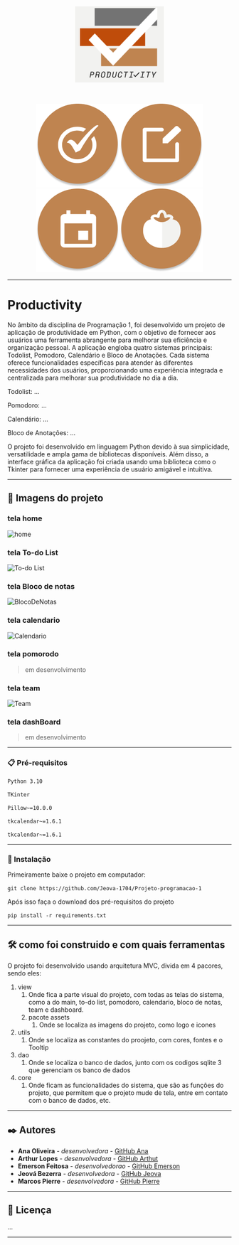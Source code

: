 ﻿<div align="center">

![logo_productivity.png](view%2Fassets%2Flogo_productivity.png) 
</div>

<br>

<div align="center">

![Logo_todolist](view%2Fassets%2FEllipse%201.png)![logo_anotacoes](view%2Fassets%2FEllipse%202.png)![logo_calendario](view%2Fassets%2FEllipse%203.png)![logo_pomodoro](view%2Fassets%2FEllipse%204.png)

</div>


---

# Productivity

No âmbito da disciplina de Programação 1, foi desenvolvido um projeto de aplicação de produtividade em Python, com o objetivo de fornecer aos usuários uma ferramenta abrangente para melhorar sua eficiência e organização pessoal. A aplicação engloba quatro sistemas principais: Todolist, Pomodoro, Calendário e Bloco de Anotações. Cada sistema oferece funcionalidades específicas para atender às diferentes necessidades dos usuários, proporcionando uma experiência integrada e centralizada para melhorar sua produtividade no dia a dia.

Todolist: ...

Pomodoro: ...

Calendário: ...

Bloco de Anotações: ...

O projeto foi desenvolvido em linguagem Python devido à sua simplicidade, versatilidade e ampla gama de bibliotecas disponíveis. Além disso, a interface gráfica da aplicação foi criada usando uma biblioteca como o Tkinter para fornecer uma experiência de usuário amigável e intuitiva.

---

## 🎴 Imagens do projeto
### tela home 
![home](https://github.com/Jeova-1704/Projeto-programacao-1/assets/127805808/eb237c63-005a-4aff-9b55-69da7f55ec29)
### tela To-do List
![To-do List](https://github.com/Jeova-1704/Projeto-programacao-1/assets/127805808/21281d80-82fc-4c58-883a-73889adc3835)
### tela Bloco de notas
![BlocoDeNotas](https://github.com/Jeova-1704/Projeto-programacao-1/assets/127805808/7519e837-2057-445d-a45f-6c21085c42e5)
### tela calendario
![Calendario](https://github.com/Jeova-1704/Projeto-programacao-1/assets/127805808/258d4129-5369-4471-846d-1cd3f024e266)
### tela pomorodo
>em desenvolvimento
### tela team
![Team](https://github.com/Jeova-1704/Projeto-programacao-1/assets/127805808/8ecd5291-eb31-4340-b12a-9fef9b833573)
### tela dashBoard
>em desenvolvimento

---

### 📋 Pré-requisitos
```
Python 3.10
```
```
TKinter
```
```
Pillow~=10.0.0
```
```
tkcalendar~=1.6.1
```
```
tkcalendar~=1.6.1
```
---


### 🔧 Instalação

Primeiramente baixe o projeto em computador:
```
git clone https://github.com/Jeova-1704/Projeto-programacao-1
```
Após isso faça o download dos pré-requisitos do projeto
```
pip install -r requirements.txt
```
---

## 🛠️ como foi construido e com quais ferramentas

O projeto foi desenvolvido usando arquitetura MVC, divida em 4 pacores, sendo eles:
1. view
   1. Onde fica a parte visual do projeto, com todas as telas do sistema, como a do main, to-do list, pomodoro, calendario, bloco de notas, team e dashboard.
   2. pacote assets
      1. Onde se localiza as imagens do projeto, como logo e icones
2. utils
   1. Onde se localiza as constantes do proojeto, com cores, fontes e o Tooltip 
3. dao 
   1. Onde se localiza o banco de dados, junto com os codigos sqlite 3 que gerenciam os banco de dados 
4. core 
   1. Onde ficam as funcionalidades do sistema, que são as funções do projeto, que permitem que o projeto mude de tela, entre em contato com o banco de dados, etc.
---

## ✒️ Autores

* **Ana Oliveira** - *desenvolvedora* - [GitHub Ana](https://github.com/holyvieri)
* **Arthur Lopes** - *desenvolvedora* - [GitHub Arthut](https://github.com/ArthurSampaio13)
* **Emerson Feitosa** - *desenvolvedorao* - [GitHub Emerson](https://github.com/emerson-feitosa)
* **Jeová Bezerra** - *desenvolvedora* - [GitHub Jeova](https://github.com/Jeova-1704)
* **Marcos Pierre** - *desenvolvedora* - [GitHub Pierre](https://github.com/PierreOF)
---

## 📄 Licença

...

---





